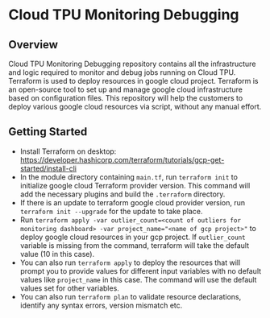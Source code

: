 <!--
 Copyright 2023 Google LLC

 Licensed under the Apache License, Version 2.0 (the "License");
 you may not use this file except in compliance with the License.
 You may obtain a copy of the License at

      https://www.apache.org/licenses/LICENSE-2.0

 Unless required by applicable law or agreed to in writing, software
 distributed under the License is distributed on an "AS IS" BASIS,
 WITHOUT WARRANTIES OR CONDITIONS OF ANY KIND, either express or implied.
 See the License for the specific language governing permissions and
 limitations under the License.
 -->

# Cloud TPU Monitoring Debugging

## Overview

Cloud TPU Monitoring Debugging repository contains all the infrastructure and logic 
required to monitor and debug jobs running on Cloud TPU. Terraform is used to deploy
resources in google cloud project.
Terraform is an open-source tool to set up and manage google cloud
infrastructure based on configuration files. This repository will help the
customers to deploy various google cloud resources via script, without any
manual effort.

## Getting Started

-   Install Terraform on desktop:
    https://developer.hashicorp.com/terraform/tutorials/gcp-get-started/install-cli
-   In the module directory containing `main.tf`, run `terraform init` to
    initialize google cloud Terraform provider version. This command will add
    the necessary plugins and build the `.terraform` directory.
-   If there is an update to terraform google cloud provider version, run
    `terraform init --upgrade` for the update to take place.
-   Run `terraform apply -var outlier_count=<count of outliers for monitoring
    dashboard> -var project_name="<name of gcp project>"` to deploy google cloud
    resources in your gcp project. If `outlier_count` variable is missing from
    the command, terraform will take the default value (10 in this case).
-   You can also run `terraform apply` to deploy the resources that will prompt
    you to provide values for different input variables with no default values
    like `project_name` in this case. The command will use the default values set for other variables.
-   You can also run `terraform plan` to validate resource declarations,
    identify any syntax errors, version mismatch etc.
